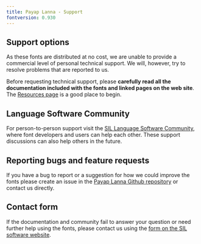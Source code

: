 ```yaml
---
title: Payap Lanna - Support
fontversion: 0.930
---
```


## Support options

As these fonts are distributed at no cost, we are unable to provide a commercial level of personal technical support. We will, however, try to resolve problems that are reported to us.

Before requesting technical support, please **carefully read all the documentation included with the fonts and linked pages on the web site**. The [Resources page](resources.md) is a good place to begin.

## Language Software Community

For person-to-person support visit the [SIL Language Software Community](https://community.software.sil.org/c/silfonts), where font developers and users can help each other. These support discussions can also help others in the future.

## Reporting bugs and feature requests

If you have a bug to report or a suggestion for how we could improve the fonts please create an issue in the [Payap Lanna  Github repository](https://github.com/silnrsi/font-payap-lanna/issues) or contact us directly.

## Contact form

If the documentation and community fail to answer your question or need further help using the fonts, please contact us using the [form on the SIL software website](https://software.sil.org/support/).

